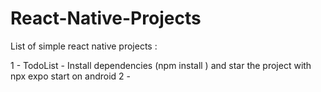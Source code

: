 # React-Native-Projects

List of simple react native projects :

1 - TodoList - Install dependencies (npm install ) and star the project with npx expo start on android 
2 - 
